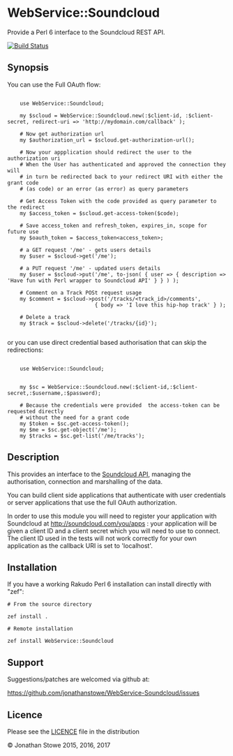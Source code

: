 # WebService::Soundcloud 


Provide a Perl 6 interface to the Soundcloud REST API.

[![Build Status](https://travis-ci.org/jonathanstowe/WebService-Soundcloud.svg?branch=master)](https://travis-ci.org/jonathanstowe/WebService-Soundcloud)

## Synopsis

You can use the Full OAuth flow:

```perl6

    use WebService::Soundcloud;
    
    my $scloud = WebService::Soundcloud.new(:$client-id, :$client-secret, redirect-uri => 'http://mydomain.com/callback' );
    
    # Now get authorization url
    my $authorization_url = $scloud.get-authorization-url();
    
    # Now your appplication should redirect the user to the authorization uri
    # When the User has authenticated and approved the connection they will
    # in turn be redirected back to your redirect URI with either the grant code
    # (as code) or an error (as error) as query parameters
    
    # Get Access Token with the code provided as query parameter to the redirect
    my $access_token = $scloud.get-access-token($code);
    
    # Save access_token and refresh_token, expires_in, scope for future use
    my $oauth_token = $access_token<access_token>;
    
    # a GET request '/me' - gets users details
    my $user = $scloud->get('/me');
    
    # a PUT request '/me' - updated users details
    my $user = $scloud->put('/me', to-json( { user => { description => 'Have fun with Perl wrapper to Soundcloud API' } } ) );
                
    # Comment on a Track POSt request usage
    my $comment = $scloud->post('/tracks/<track_id>/comments', 
                            { body => 'I love this hip-hop track' } );
    
    # Delete a track
    my $track = $scloud->delete('/tracks/{id}');
    
```

or you can use direct credential based authorisation that can skip the redirections:

```perl6

    use WebService::Soundcloud;


    my $sc = WebService::Soundcloud.new(:$client-id,:$client-secret,:$username,:$password);

    # Because the credentials were provided  the access-token can be requested directly
    # without the need for a grant code
    my $token = $sc.get-access-token();
    my $me = $sc.get-object('/me');
    my $tracks = $sc.get-list('/me/tracks');

```


## Description

This provides an interface to the [Soundcloud
API](https://developers.soundcloud.com/docs/api/reference), managing
the authorisation, connection and marshalling of the data.

You can build client side applications that authenticate with user
credentials or server applications that use the full OAuth authorization.

In order to use this module you will need to register your application
with Soundcloud at http://soundcloud.com/you/apps : your application will
be given a client ID and a client secret which you will need to use to
connect. The client ID used in the tests will not work correctly for your
own application as the callback URI is set to 'localhost'.

## Installation

If you have a working Rakudo Perl 6 installation can install directly with
"zef":

    # From the source directory
   
    zef install .

    # Remote installation

    zef install WebService::Soundcloud

## Support

Suggestions/patches are welcomed via github at:

https://github.com/jonathanstowe/WebService-Soundcloud/issues

## Licence

Please see the [LICENCE](LICENCE) file in the distribution

© Jonathan Stowe 2015, 2016, 2017



